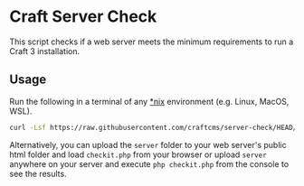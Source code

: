 # Craft Server Check

This script checks if a web server meets the minimum requirements to run a Craft 3 installation.

## Usage

Run the following in a terminal of any [\*nix](https://en.wikipedia.org/wiki/Unix-like) environment (e.g. Linux, MacOS, WSL).

```bash
curl -Lsf https://raw.githubusercontent.com/craftcms/server-check/HEAD/check.sh | bash
```

Alternatively, you can upload the `server` folder to your web server's public html folder and load `checkit.php` from your browser
or upload `server` anywhere on your server and execute `php checkit.php` from the console to see the results.
